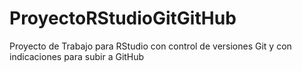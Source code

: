 # ProyectoRStudioGitGitHub
Proyecto de Trabajo para RStudio con control de versiones Git y con indicaciones para subir a GitHub

